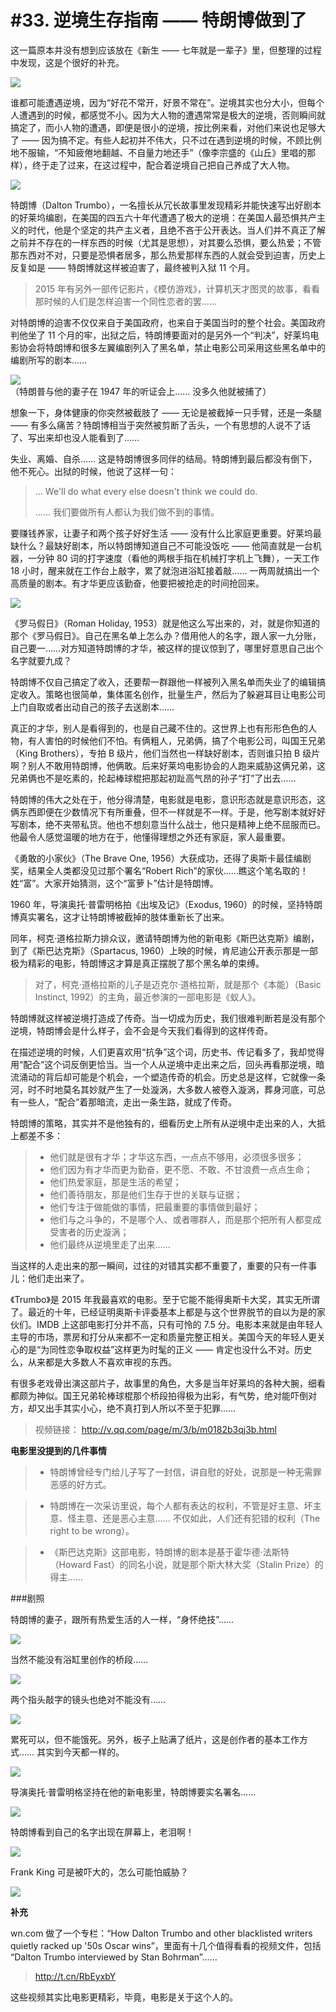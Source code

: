 # #33. 逆境生存指南 —— 特朗博做到了

这一篇原本并没有想到应该放在《新生 —— 七年就是一辈子》里，但整理的过程中发现，这是个很好的补充。

![](images/trumbo-1.jpg)

谁都可能遭遇逆境，因为“好花不常开，好景不常在”。逆境其实也分大小，但每个人遭遇到的时候，都感觉不小。因为大人物的遭遇常常是极大的逆境，否则瞬间就搞定了，而小人物的遭遇，即便是很小的逆境，按比例来看，对他们来说也足够大了 —— 因为搞不定。有些人起初并不伟大，只不过在遇到逆境的时候，不顾比例地不服输，“不知疲倦地翻越、不自量力地还手”（像李宗盛的《山丘》里唱的那样），终于走了过来，在这过程中，配合着逆境自己把自己养成了大人物。

![](images/trumbo-02.jpg)

特朗博（Dalton Trumbo），一名擅长从冗长故事里发现精彩并能快速写出好剧本的好莱坞编剧，在美国的四五六十年代遭遇了极大的逆境：在美国人最恐惧共产主义的时代，他是个坚定的共产主义者，且绝不吝于公开表达。当人们并不真正了解之前并不存在的一样东西的时候（尤其是思想），对其要么恐惧，要么热爱；不管那东西对不对，只要是恐惧者居多，那么热爱那样东西的人就会受到迫害，历史上反复如是 —— 特朗博就这样被迫害了，最终被判入狱 11 个月。

> 2015 年有另外一部传记影片，《模仿游戏》，计算机天才图灵的故事，看看那时候的人们是怎样迫害一个同性恋者的罢……

对特朗博的迫害不仅仅来自于美国政府，也来自于美国当时的整个社会。美国政府判他坐了 11 个月的牢，出狱之后，特朗博要面对的是另外一个“判决”，好莱坞电影协会将特朗博和很多左翼编剧列入了黑名单，禁止电影公司采用这些黑名单中的编剧所写的剧本……

![](images/trumbo-03.jpg)  
（特朗普与他的妻子在 1947 年的听证会上…… 没多久他就被捕了）

想象一下，身体健康的你突然被截肢了 —— 无论是被截掉一只手臂，还是一条腿 —— 有多么痛苦？特朗博相当于突然被剪断了舌头，一个有思想的人说不了话了、写出来却也没人能看到了……

失业、离婚、自杀…… 这是特朗博很多同伴的结局。特朗博到最后都没有倒下，他不死心。出狱的时候，他说了这样一句：

> ... We'll do what every else doesn't think we could do.
> 
> …… 我们要做所有人都认为我们做不到的事情。

要赚钱养家，让妻子和两个孩子好好生活 —— 没有什么比家庭更重要。好莱坞最缺什么？最缺好剧本，所以特朗博知道自己不可能没饭吃 —— 他简直就是一台机器，一分钟 80 词的打字速度（看他的两根手指在机械打字机上飞舞），一天工作 18 小时，醒来就在工作台上敲字，累了就泡进浴缸接着敲…… 一两周就搞出一个高质量的剧本。有才华更应该勤奋，他要把被抢走的时间抢回来。

![](images/trumbo-04.jpg)

《罗马假日》（Roman Holiday, 1953）就是他这么写出来的，对，就是你知道的那个《罗马假日》。自己在黑名单上怎么办？借用他人的名字，跟人家一九分账，自己要一……对方知道特朗博的才华，被这样的提议惊到了，哪里好意思自己出个名字就要九成？

特朗博不仅自己搞定了收入，还要帮一群跟他一样被列入黑名单而失业了的编辑搞定收入。策略也很简单，集体匿名创作，批量生产，然后为了躲避耳目让电影公司上门自取或者出动自己的孩子去送剧本……

真正的才华，别人是看得到的，也是自己藏不住的。这世界上也有形形色色的人物，有人害怕的时候他们不怕。有俩粗人，兄弟俩，搞了个电影公司，叫国王兄弟（King Brothers），专拍 B 级片，他们当然也一样缺好剧本，否则谁只拍 B 级片啊？别人不敢用特朗博，他俩敢。后来好莱坞电影协会的人跑来威胁这俩兄弟，这兄弟俩也不是吃素的，抡起棒球棍把那起初趾高气昂的孙子“打”了出去……

特朗博的伟大之处在于，他分得清楚，电影就是电影，意识形态就是意识形态，这俩东西即便在少数情况下有所重叠，但不一样就是不一样。于是，他写剧本就好好写剧本，绝不夹带私货。他也不想刻意当什么战士，他只是精神上绝不屈服而已。他最令人感觉温暖的地方在于，他懂得理想之外还有家庭，家人最重要。

《勇敢的小家伙》（The Brave One, 1956）大获成功，还得了奥斯卡最佳编剧奖，结果全人类都没见过那个署名“Robert Rich”的家伙……瞧这个笔名取的！姓“富”。大家开始猜测，这个“富萝卜”估计是特朗博。

1960 年，导演奥托·普雷明格拍《出埃及记》（Exodus, 1960）的时候，坚持特朗博真实署名，这才让特朗博被截掉的肢体重新长了出来。

同年，柯克·道格拉斯力排众议，邀请特朗博为他的新电影《斯巴达克斯》编剧，到了《斯巴达克斯》（Spartacus, 1960）上映的时候，肯尼迪公开表示那是一部极为精彩的电影，特朗博这才算是真正摆脱了那个黑名单的束缚。

> 对了，柯克·道格拉斯的儿子是迈克尔·道格拉斯，就是那个《本能）（Basic Instinct, 1992）的主角，最近参演的一部电影是《蚁人》。

特朗博就这样被逆境打造成了传奇。当一切成为历史，我们很难判断若是没有那个逆境，特朗博会是什么样子，会不会是今天我们看得到的这样传奇。

在描述逆境的时候，人们更喜欢用“抗争”这个词，历史书、传记看多了，我却觉得用“配合”这个词反倒更恰当。当一个人从逆境中走出来之后，回头再看那逆境，暗流涌动的背后却可能是个机会，一个塑造传奇的机会。历史总是这样，它就像一条河，时不时地莫名其妙就产生了一处漩涡，大多数人被卷入漩涡，葬身河底，可总有一些人，“配合”着那暗流，走出一条生路，就成了传奇。

特朗博的策略，其实并不是他独有的，细看历史上所有从逆境中走出来的人，大抵上都差不多：

> - 他们就是很有才华；才华这东西，一点点不够用，必须很多很多；
> - 他们因为有才华而更为勤奋，更不愿、不敢、不甘浪费一点点生命；
> - 他们热爱家庭，那是生活的希望；
> - 他们善待朋友，那是他们生存于世的关联与证据；
> - 他们专注于做能做的事情，把最重要的事情做到最好；
> - 他们与之斗争的，不是哪个人、或者哪群人，而是那个把所有人都变成受害者的历史漩涡；
> - 他们最终从逆境里走了出来……

当这样的人走出来的那一瞬间，过往的对错其实都不重要了，重要的只有一件事儿：他们走出来了。

《Trumbo》是 2015 年我最喜欢的电影。至于它能不能得奥斯卡大奖，其实无所谓了。最近的十年，已经证明奥斯卡评委基本上都是与这个世界脱节的自以为是的家伙们。IMDB 上这部电影打分并不高，只有可怜的 7.5 分。电影本来就是由年轻人主导的市场，票房和打分从来都不一定和质量完整正相关。美国今天的年轻人更关心的是“为同性恋争取权益”这样更为时髦的正义 —— 肯定也没什么不对。历史么，从来都是大多数人不喜欢审视的东西。

有很多老戏骨出演这部片子，故事里的角色，大多是当年好莱坞的各种大腕，细看都颇为神似。国王兄弟轮棒球棍那个桥段拍得极为出彩，有气势，绝对能吓倒对方，却又出手其实小心，绝不真打到人所以不至于犯罪……

> 视频链接：
> http://v.qq.com/page/m/3/b/m0182b3qj3b.html

**电影里没提到的几件事情**

> - 特朗博曾经专门给儿子写了一封信，讲自慰的好处，说那是一种无需罪恶感的好方式。

> - 特朗博在一次采访里说，每个人都有表达的权利，不管是好主意、坏主意、怪主意、还是恶心主意…… 不仅如此，人们还有犯错的权利（The right to be wrong）。

> - 《斯巴达克斯》这部电影，特朗博的剧本是基于霍华德·法斯特（Howard Fast）的同名小说，就是那个斯大林大奖（Stalin Prize）的得主……

###剧照

特朗博的妻子，跟所有热爱生活的人一样，“身怀绝技”……

![](images/trumbo-05.jpg)

当然不能没有浴缸里创作的桥段……

![](images/trumbo-06.jpg)

两个指头敲字的镜头也绝对不能没有……

![](images/trumbo-07.jpg)

累死可以，但不能饿死。另外，板子上贴满了纸片，这是创作者的基本工作方式…… 其实到今天都一样的。

![](images/trumbo-08.jpg)

导演奥托·普雷明格坚持在他的新电影里，特朗博要实名署名……

![](images/trumbo-09.jpg)

特朗博看到自己的名字出现在屏幕上，老泪啊！

![](images/trumbo-10.jpg)

Frank King 可是被吓大的，怎么可能怕威胁？

![](images/trumbo-11.jpg)

**补充**

wn.com 做了一个专栏：“How Dalton Trumbo and other blacklisted writers quietly racked up '50s Oscar wins”，里面有十几个值得看看的视频文件，包括 “Dalton Trumbo interviewed by Stan Bohrman”……

> http://t.cn/RbEyxbY

这些视频其实比电影更精彩，毕竟，电影是关于这个人的。

